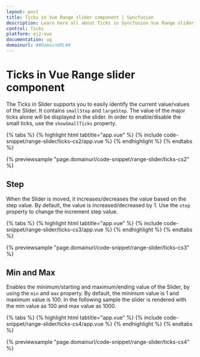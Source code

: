 ```yaml
---
layout: post
title: Ticks in Vue Range slider component | Syncfusion
description: Learn here all about Ticks in Syncfusion Vue Range slider component of Syncfusion Essential JS 2 and more.
control: Ticks 
platform: ej2-vue
documentation: ug
domainurl: ##DomainURL##
---
```


# Ticks in Vue Range slider component

The Ticks in Slider supports you to easily identify the current value/values of the Slider. It contains `smallStep` and `largeStep`. The value of the major ticks alone will be displayed in the slider. In order to enable/disable the small ticks, use the `showSmallTicks` property.

{% tabs %}
{% highlight html tabtitle="app.vue" %}
{% include code-snippet/range-slider/ticks-cs2/app.vue %}
{% endhighlight %}
{% endtabs %}
        
{% previewsample "page.domainurl/code-snippet/range-slider/ticks-cs2" %}

## Step

When the Slider is moved, it increases/decreases the value based on the step value. By default, the value is increased/decreased by 1. Use the `step` property to change the increment step value.

{% tabs %}
{% highlight html tabtitle="app.vue" %}
{% include code-snippet/range-slider/ticks-cs3/app.vue %}
{% endhighlight %}
{% endtabs %}
        
{% previewsample "page.domainurl/code-snippet/range-slider/ticks-cs3" %}

## Min and Max

Enables the minimum/starting and maximum/ending value of the Slider, by using the `min` and `max` property. By default, the minimum value is 1 and maximum value is 100. In the following sample the slider is rendered with the min value as 100 and max value as 1000.

{% tabs %}
{% highlight html tabtitle="app.vue" %}
{% include code-snippet/range-slider/ticks-cs4/app.vue %}
{% endhighlight %}
{% endtabs %}
        
{% previewsample "page.domainurl/code-snippet/range-slider/ticks-cs4" %}